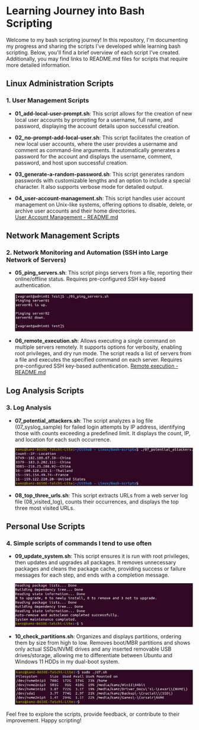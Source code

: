 # Learning Journey into Bash Scripting

Welcome to my bash scripting journey! In this repository, I'm documenting my progress and sharing the scripts I've developed while learning bash scripting. Below, you'll find a brief overview of each script I've created. Additionally, you may find links to README.md files for scripts that require more detailed information.

## Linux Administration Scripts

### 1. User Management Scripts

- **01_add-local-user-prompt.sh**: This script allows for the creation of new local user accounts by prompting for a username, full name, and password, displaying the account details upon successful creation.

- **02_no-prompt-add-local-user.sh**: This script facilitates the creation of new local user accounts, where the user provides a username and comment as command-line arguments. It automatically generates a password for the account and displays the username, comment, password, and host upon successful creation.

- **03_generate-a-random-password.sh**: This script generates random passwords with customizable lengths and an option to include a special character. It also supports verbose mode for detailed output.

- **04_user-account-management.sh**: This script handles user account management on Unix-like systems, offering options to disable, delete, or archive user accounts and their home directories.  
  [User Account Management - README.md](https://github.com/Kamzie/User-account-management-script)

## Network Management Scripts

### 2. Network Monitoring and Automation (SSH into Large Network of Servers)

- **05_ping_servers.sh**: This script pings servers from a file, reporting their online/offline status. Requires pre-configured SSH key-based authentication.

  ![Screenshot of terminal once 05_ping_servers.sh has completed](./ping_servers.png)

- **06_remote_execution.sh**: Allows executing a single command on multiple servers remotely. It supports options for verbosity, enabling root privileges, and dry run mode. The script reads a list of servers from a file and executes the specified command on each server. Requires pre-configured SSH key-based authentication.
  [Remote execution - README.md](https://github.com/Kamzie/Remote-execution-script)

## Log Analysis Scripts

### 3. Log Analysis

- **07_potential_attackers.sh**: The script analyzes a log file (07_syslog_sample) for failed login attempts by IP address, identifying those with counts exceeding a predefined limit. It displays the count, IP, and location for each such occurrence.

  ![Screenshot of terminal once 07_potential_attackers.sh has completed](./potential_attackers.png)

- **08_top_three_urls.sh**: This script extracts URLs from a web server log file (08_visited_log), counts their occurrences, and displays the top three most visited URLs.

## Personal Use Scripts

### 4. Simple scripts of commands I tend to use often

- **09_update_system.sh**: This script ensures it is run with root privileges, then updates and upgrades all packages. It removes unnecessary packages and cleans the package cache, providing success or failure messages for each step, and ends with a completion message.

  ![Screenshot of terminal once 09_updated_system.sh has completed](./update_system.png)

- **10_check_partitions.sh**: Organizes and displays partitions, ordering them by size from high to low. Removes boot/MBR partitions and shows only actual SSDs/NVME drives and any inserted removable USB drives/storage, allowing me to differentiate between Ubuntu and Windows 11 HDDs in my dual-boot system.

  ![Screenshot of terminal once 10_check_partitions.sh has completed](./check_partitions.png)

Feel free to explore the scripts, provide feedback, or contribute to their improvement. Happy scripting!
